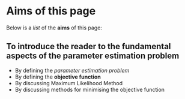 # Aims of this page

Below is a _list_ of the **aims** of this page:

## To introduce the reader to the fundamental aspects of the parameter estimation problem
 - By defining the _parameter estimation problem_
 - By defining the **objective function**
 - By discussing Maximum Likelihood Method
 - By discussing methods for minimising the objective function
